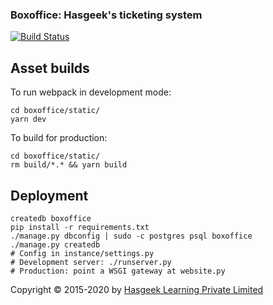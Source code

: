 ### Boxoffice: Hasgeek's ticketing system

[![Build Status](https://travis-ci.org/hasgeek/boxoffice.svg?branch=v0.2)](https://travis-ci.org/hasgeek/boxoffice)

## Asset builds

To run webpack in development mode:

```
cd boxoffice/static/
yarn dev
```

To build for production:

```
cd boxoffice/static/
rm build/*.* && yarn build
```

## Deployment

```
createdb boxoffice
pip install -r requirements.txt
./manage.py dbconfig | sudo -c postgres psql boxoffice
./manage.py createdb
# Config in instance/settings.py
# Development server: ./runserver.py
# Production: point a WSGI gateway at website.py
```

Copyright © 2015-2020 by [Hasgeek Learning Private Limited](https://hasgeek.com/about)

